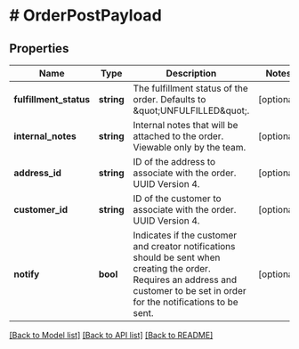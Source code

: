 # # OrderPostPayload

## Properties

Name | Type | Description | Notes
------------ | ------------- | ------------- | -------------
**fulfillment_status** | **string** | The fulfillment status of the order. Defaults to \&quot;UNFULFILLED\&quot;. | [optional]
**internal_notes** | **string** | Internal notes that will be attached to the order. Viewable only by the team. | [optional]
**address_id** | **string** | ID of the address to associate with the order. UUID Version 4. | [optional]
**customer_id** | **string** | ID of the customer to associate with the order. UUID Version 4. | [optional]
**notify** | **bool** | Indicates if the customer and creator notifications should be sent when creating the order. Requires an address and customer to be set in order for the notifications to be sent. | [optional]

[[Back to Model list]](../../README.md#models) [[Back to API list]](../../README.md#endpoints) [[Back to README]](../../README.md)

